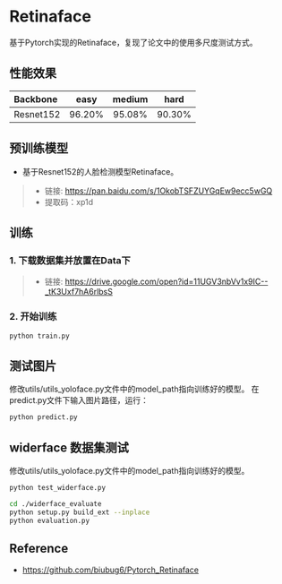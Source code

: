 # Retinaface
基于Pytorch实现的Retinaface，复现了论文中的使用多尺度测试方式。
## 性能效果
| Backbone| easy | medium | hard |
|:-|:-:|:-:|:-:|
| Resnet152 | 96.20% | 95.08% | 90.30% |

## 预训练模型
+ 基于Resnet152的人脸检测模型Retinaface。<br>
>- 链接: https://pan.baidu.com/s/1OkobTSFZUYGqEw9ecc5wGQ
>- 提取码：xp1d

## 训练
### 1. 下载数据集并放置在Data下
>- 链接: https://drive.google.com/open?id=11UGV3nbVv1x9IC--_tK3Uxf7hA6rlbsS

### 2. 开始训练
``` bash
python train.py
```
## 测试图片
修改utils/utils_yoloface.py文件中的model_path指向训练好的模型。
在predict.py文件下输入图片路径，运行：
``` bash
python predict.py
```
## widerface 数据集测试
修改utils/utils_yoloface.py文件中的model_path指向训练好的模型。
``` bash
python test_widerface.py
```
``` bash
cd ./widerface_evaluate
python setup.py build_ext --inplace
python evaluation.py
```
## Reference
- https://github.com/biubug6/Pytorch_Retinaface

